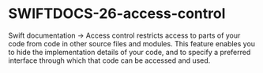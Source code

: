 # SWIFTDOCS-26-access-control
Swift documentation → Access control restricts access to parts of your code from code in other source files and modules. This feature enables you to hide the implementation details of your code, and to specify a preferred interface through which that code can be accessed and used.
